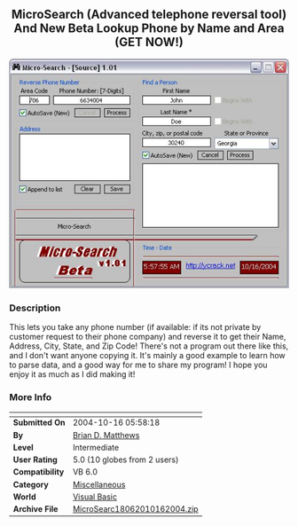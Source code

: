 ﻿<div align="center">

## MicroSearch \(Advanced telephone reversal tool\) And New Beta Lookup Phone by Name and Area \(GET NOW\!\)

<img src="PIC2004101663325132.JPG">
</div>

### Description

This lets you take any phone number (if available: if its not private by customer request to their phone company) and reverse it to get their Name, Address, City, State, and Zip Code! There's not a program out there like this, and I don't want anyone copying it. It's mainly a good example to learn how to parse data, and a good way for me to share my program! I hope you enjoy it as much as I did making it!
 
### More Info
 


<span>             |<span>
---                |---
**Submitted On**   |2004-10-16 05:58:18
**By**             |[Brian D\. Matthews](https://github.com/Planet-Source-Code/PSCIndex/blob/master/ByAuthor/brian-d-matthews.md)
**Level**          |Intermediate
**User Rating**    |5.0 (10 globes from 2 users)
**Compatibility**  |VB 6\.0
**Category**       |[Miscellaneous](https://github.com/Planet-Source-Code/PSCIndex/blob/master/ByCategory/miscellaneous__1-1.md)
**World**          |[Visual Basic](https://github.com/Planet-Source-Code/PSCIndex/blob/master/ByWorld/visual-basic.md)
**Archive File**   |[MicroSearc18062010162004\.zip](https://github.com/Planet-Source-Code/brian-d-matthews-microsearch-advanced-telephone-reversal-tool-and-new-beta-lookup-phone-by__1-56763/archive/master.zip)








